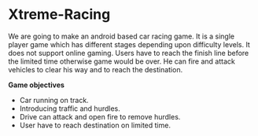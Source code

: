 # Xtreme-Racing

We are going to make an android based car racing game. It is a single player game which has different stages depending upon difficulty levels. It does not support online gaming. Users have to reach the finish line before the limited time otherwise game would be over. He can fire and attack vehicles to clear his way and to reach the destination.

**Game objectives**
* Car running on track.
* Introducing traffic and hurdles.
* Drive can attack and open fire to remove hurdles.
* User have to reach destination on limited time.

